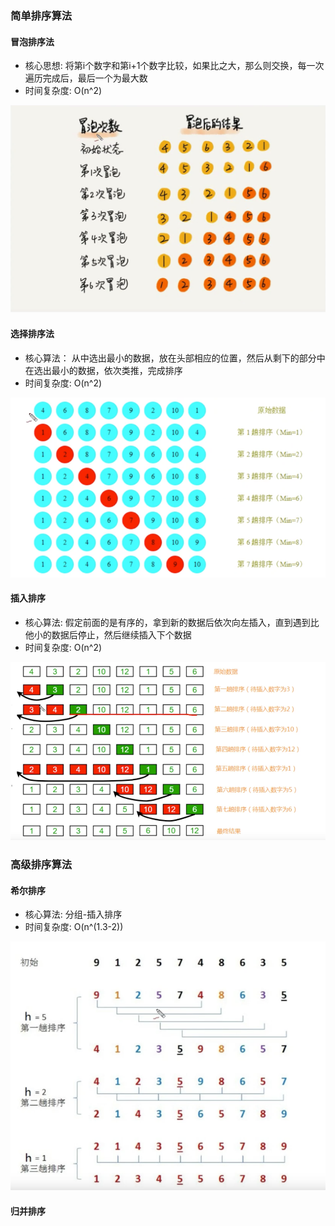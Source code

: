 ### 简单排序算法

#### 冒泡排序法

+ 核心思想: 将第i个数字和第i+1个数字比较，如果比之大，那么则交换，每一次遍历完成后，最后一个为最大数
+ 时间复杂度: O(n^2)

![冒泡排序法](img/sort/bubble_img.png)

#### 选择排序法

+ 核心算法： 从中选出最小的数据，放在头部相应的位置，然后从剩下的部分中在选出最小的数据，依次类推，完成排序
+ 时间复杂度: O(n^2)

![img.png](img/sort/select_img.png)

#### 插入排序

+ 核心算法: 假定前面的是有序的，拿到新的数据后依次向左插入，直到遇到比他小的数据后停止，然后继续插入下个数据
+ 时间复杂度: O(n^2)

![img.png](img/sort/insert_img.png)


### 高级排序算法

#### 希尔排序

+ 核心算法: 分组-插入排序
+ 时间复杂度:  O(n^(1.3-2))

![img.png](img/sort/shell_img.png)


#### 归并排序




